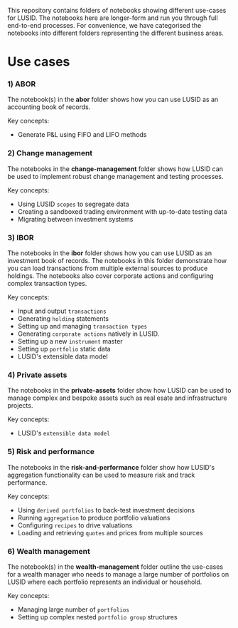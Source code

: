 This repository contains folders of notebooks showing different use-cases for LUSID. The notebooks here are longer-form and run you through full end-to-end processes. For convenience, we have categorised the notebooks into different folders representing the different business areas.

# Use cases

### 1) ABOR

The notebook(s) in the **abor** folder shows how you can use LUSID as an accounting book of records. 

Key concepts:

* Generate P&L using FIFO and LIFO methods


### 2) Change management

The notebooks in the **change-management** folder shows how LUSID can be used to implement robust change management and testing processes.

Key concepts:

* Using LUSID `scopes` to segregate data
* Creating a sandboxed trading environment with up-to-date testing data
* Migrating between investment systems
 
### 3) IBOR

The notebooks in the **ibor** folder shows how you can use LUSID as an investment book of records. The notebooks in this folder demonstrate how you can load transactions from multiple external sources to produce holdings. The notebooks also cover corporate actions and configuring complex transaction types.

Key concepts:

* Input and output `transactions`
* Generating `holding` statements
* Setting up and managing `transaction types`
* Generating `corporate actions` natively in LUSID.
* Setting up a new `instrument` master
* Setting up `portfolio` static data
* LUSID's extensible data model

### 4) Private assets

The notebooks in the **private-assets** folder show how LUSID can be used to manage complex and bespoke assets such as real esate and infrastructure projects.

Key concepts:

* LUSID's `extensible data model`

### 5) Risk and performance

The notebooks in the **risk-and-performance** folder show how LUSID's aggregation functionality can be used to measure risk and track performance. 

Key concepts:

* Using `derived portfolios` to back-test investment decisions
* Running `aggregation` to produce portfolio valuations
* Configuring `recipes` to drive valuations
* Loading and retrieving `quotes` and prices from multiple sources

### 6) Wealth management

The notebook(s) in the **wealth-management** folder outline the use-cases for a wealth manager who needs to manage a large number of portfolios on LUSID where each portfolio represents an individual or household. 

Key concepts:

 - Managing large number of `portfolios`
 - Setting up complex nested `portfolio group` structures
